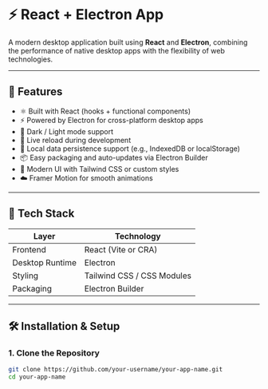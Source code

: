 # ⚡ React + Electron App

A modern desktop application built using **React** and **Electron**, combining the performance of native desktop apps with the flexibility of web technologies.

---

## 🚀 Features

- ⚛️ Built with React (hooks + functional components)
- ⚡ Powered by Electron for cross-platform desktop apps
- 🌙 Dark / Light mode support
- 🔄 Live reload during development
- 💾 Local data persistence support (e.g., IndexedDB or localStorage)
- 📦 Easy packaging and auto-updates via Electron Builder
- 🎨 Modern UI with Tailwind CSS or custom styles
- ☁️ Framer Motion for smooth animations

---

## 🧩 Tech Stack

| Layer | Technology |
|--------|-------------|
| Frontend | React (Vite or CRA) |
| Desktop Runtime | Electron |
| Styling | Tailwind CSS / CSS Modules |
| Packaging | Electron Builder |


---

## 🛠️ Installation & Setup

### 1. Clone the Repository
```bash
git clone https://github.com/your-username/your-app-name.git
cd your-app-name


